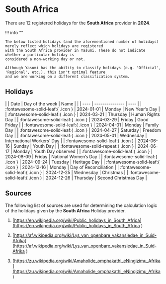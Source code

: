 # South Africa

There are 12 registered holidays for the **South Africa** provider in **2024**.

!!! info ""

    The below listed holidays (and the aforementioned number of holidays) merely reflect which holidays are registered
    with the South Africa provider in Yasumi. These do not indicate whether a particular holiday is
    considered a non-working day or not.

    Although Yasumi has the ability to classify holidays (e.g. 'Official', 'Regional', etc.), this isn't optimal feature
    and we are working on a different classification system.

## Holidays

| | Date | Day of the week | Name |
| | ---- | --------------- | ---- |
| :fontawesome-solid-leaf:{ .icon } | 2024-01-01 | Monday | New Year’s Day |
| :fontawesome-solid-leaf:{ .icon } | 2024-03-21 | Thursday | Human Rights Day |
| :fontawesome-solid-leaf:{ .icon } | 2024-03-29 | Friday | Good Friday |
| :fontawesome-solid-leaf:{ .icon } | 2024-04-01 | Monday | Family Day |
| :fontawesome-solid-leaf:{ .icon } | 2024-04-27 | Saturday | Freedom Day |
| :fontawesome-solid-leaf:{ .icon } | 2024-05-01 | Wednesday | International Workers’ Day |
| :fontawesome-solid-leaf:{ .icon } | 2024-06-16 | Sunday | Youth Day |
| :fontawesome-solid-repeat:{ .icon } | 2024-06-17 | Monday | Youth Day observed |
| :fontawesome-solid-leaf:{ .icon } | 2024-08-09 | Friday | National Women’s Day |
| :fontawesome-solid-leaf:{ .icon } | 2024-09-24 | Tuesday | Heritage Day |
| :fontawesome-solid-leaf:{ .icon } | 2024-12-16 | Monday | Day of Reconciliation |
| :fontawesome-solid-leaf:{ .icon } | 2024-12-25 | Wednesday | Christmas |
| :fontawesome-solid-leaf:{ .icon } | 2024-12-26 | Thursday | Second Christmas Day |

## Sources

The following list of sources are used for determining the calculation logic of
the holidays given by the **South Africa** Holiday provider.


1. [https://en.wikipedia.org/wiki/Public_holidays_in_South_Africa](https://en.wikipedia.org/wiki/Public_holidays_in_South_Africa )
   
1. [https://af.wikipedia.org/wiki/Lys_van_openbare_vakansiedae_in_Suid-Afrika](https://af.wikipedia.org/wiki/Lys_van_openbare_vakansiedae_in_Suid-Afrika )
   
1. [https://zu.wikipedia.org/wiki/Amaholide_omphakathi_eNingizimu_Afrika](https://zu.wikipedia.org/wiki/Amaholide_omphakathi_eNingizimu_Afrika )
   